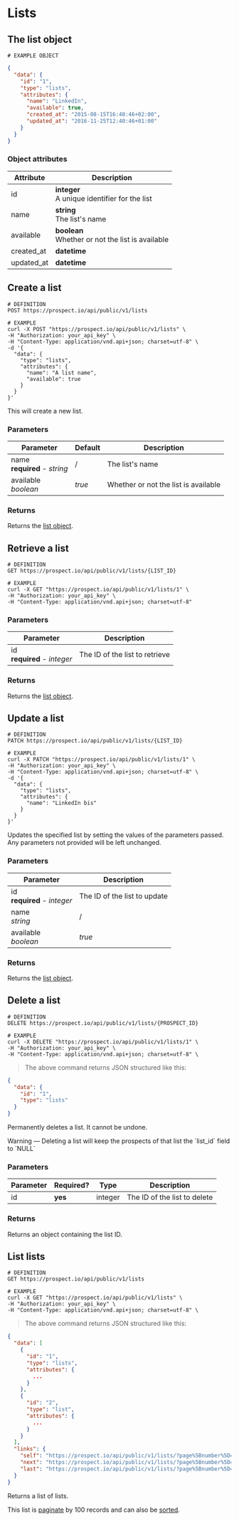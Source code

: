 # Lists
## The list object
```
# EXAMPLE OBJECT
```

```json
{
  "data": {
    "id": "1",
    "type": "lists",
    "attributes": {
      "name": "LinkedIn",
      "available": true,
      "created_at": "2015-08-15T16:48:46+02:00",
      "updated_at": "2016-11-25T12:40:46+01:00"
    }
  }
}
```

### Object attributes
Attribute | Description
--------- | -----------
id | **integer** <br />A unique identifier for the list
name | **string** <br />The list's name
available | **boolean** <br />Whether or not the list is available
created_at | **datetime** | ISO 8601 format with timezone offset
updated_at | **datetime** | ISO 8601 format with timezone offset


## Create a list
```shell
# DEFINITION
POST https://prospect.io/api/public/v1/lists

# EXAMPLE
curl -X POST "https://prospect.io/api/public/v1/lists" \
-H "Authorization: your_api_key" \
-H "Content-Type: application/vnd.api+json; charset=utf-8" \
-d '{
  "data": {
    "type": "lists",
    "attributes": {
      "name": "A list name",
      "available": true
    }
  }
}'
```

This will create a new list.

### Parameters
Parameter | Default | Description
--------- | ------- | ------------
name<br />**required** - *string* | / | The list's name
available<br />*boolean* | *true* | Whether or not the list is available

### Returns
Returns the [list object](#the-list-object).

## Retrieve a list
```shell
# DEFINITION
GET https://prospect.io/api/public/v1/lists/{LIST_ID}

# EXAMPLE
curl -X GET "https://prospect.io/api/public/v1/lists/1" \
-H "Authorization: your_api_key" \
-H "Content-Type: application/vnd.api+json; charset=utf-8"
```

### Parameters
Parameter | Description
--------- | -----------
id<br />**required** - *integer* | The ID of the list to retrieve

### Returns
Returns the [list object](#the-list-object).

## Update a list
```shell
# DEFINITION
PATCH https://prospect.io/api/public/v1/lists/{LIST_ID}

# EXAMPLE
curl -X PATCH "https://prospect.io/api/public/v1/lists/1" \
-H "Authorization: your_api_key" \
-H "Content-Type: application/vnd.api+json; charset=utf-8" \
-d '{
  "data": {
    "type": "lists",
    "attributes": {
      "name": "LinkedIn bis"
    }
  }
}'
```

Updates the specified list by setting the values of the parameters passed. Any parameters not provided will be left unchanged.

### Parameters
Parameter | Description
--------- | -----------
id<br />**required** - *integer* | The ID of the list to update
name<br />*string* | / | The list's name
available<br />*boolean* | *true* | Whether or not the list is available

### Returns
Returns the [list object](#the-list-object).

## Delete a list
```shell
# DEFINITION
DELETE https://prospect.io/api/public/v1/lists/{PROSPECT_ID}

# EXAMPLE
curl -X DELETE "https://prospect.io/api/public/v1/lists/1" \
-H "Authorization: your_api_key" \
-H "Content-Type: application/vnd.api+json; charset=utf-8" \
```

> The above command returns JSON structured like this:

```json
{
  "data": {
    "id": "1",
    "type": "lists"
  }
}
```

Permanently deletes a list. It cannot be undone.

<aside class="notice">
Warning — Deleting a list will keep the prospects of that list the `list_id` field to `NULL`
</aside>

### Parameters
Parameter | Required? | Type | Description
--------- | --------- | -----| -----------
id | **yes** | integer | The ID of the list to delete

### Returns
Returns an object containing the list ID.

## List lists

```shell
# DEFINITION
GET https://prospect.io/api/public/v1/lists

# EXAMPLE
curl -X GET "https://prospect.io/api/public/v1/lists" \
-H "Authorization: your_api_key" \
-H "Content-Type: application/vnd.api+json; charset=utf-8" \
```

> The above command returns JSON structured like this:

```json
{
  "data": [
    {
      "id": "1",
      "type": "lists",
      "attributes": {
        ...
      }
    },
    {
      "id": "2",
      "type": "list",
      "attributes": {
        ...
      }
    }
  ],
  "links": {
    "self": "https://prospect.io/api/public/v1/lists/?page%5Bnumber%5D=1&page%5Bsize%5D=100",
    "next": "https://prospect.io/api/public/v1/lists/?page%5Bnumber%5D=2&page%5Bsize%5D=100",
    "last": "https://prospect.io/api/public/v1/lists/?page%5Bnumber%5D=5&page%5Bsize%5D=100"
  }
}
```

Returns a list of lists.

This list is [paginate](#pagination) by 100 records and can also be [sorted](#sorting).
